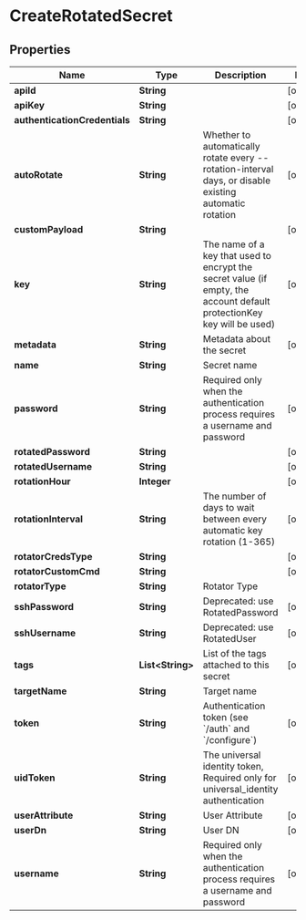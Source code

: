 

# CreateRotatedSecret

## Properties

Name | Type | Description | Notes
------------ | ------------- | ------------- | -------------
**apiId** | **String** |  |  [optional]
**apiKey** | **String** |  |  [optional]
**authenticationCredentials** | **String** |  |  [optional]
**autoRotate** | **String** | Whether to automatically rotate every --rotation-interval days, or disable existing automatic rotation |  [optional]
**customPayload** | **String** |  |  [optional]
**key** | **String** | The name of a key that used to encrypt the secret value (if empty, the account default protectionKey key will be used) |  [optional]
**metadata** | **String** | Metadata about the secret |  [optional]
**name** | **String** | Secret name | 
**password** | **String** | Required only when the authentication process requires a username and password |  [optional]
**rotatedPassword** | **String** |  |  [optional]
**rotatedUsername** | **String** |  |  [optional]
**rotationHour** | **Integer** |  |  [optional]
**rotationInterval** | **String** | The number of days to wait between every automatic key rotation (1-365) |  [optional]
**rotatorCredsType** | **String** |  |  [optional]
**rotatorCustomCmd** | **String** |  |  [optional]
**rotatorType** | **String** | Rotator Type | 
**sshPassword** | **String** | Deprecated: use RotatedPassword |  [optional]
**sshUsername** | **String** | Deprecated: use RotatedUser |  [optional]
**tags** | **List&lt;String&gt;** | List of the tags attached to this secret |  [optional]
**targetName** | **String** | Target name | 
**token** | **String** | Authentication token (see &#x60;/auth&#x60; and &#x60;/configure&#x60;) |  [optional]
**uidToken** | **String** | The universal identity token, Required only for universal_identity authentication |  [optional]
**userAttribute** | **String** | User Attribute |  [optional]
**userDn** | **String** | User DN |  [optional]
**username** | **String** | Required only when the authentication process requires a username and password |  [optional]



